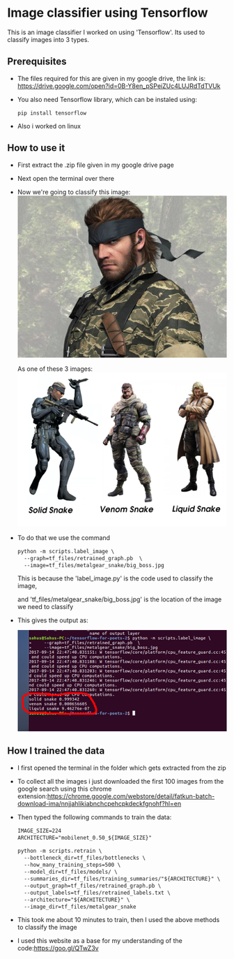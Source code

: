 # Image classifier using Tensorflow #
This is an image classifier I worked on using 'Tensorflow'.
Its used to classify images into 3 types.

## Prerequisites ##
* The files required for this are given in my google drive, the link is: https://drive.google.com/open?id=0B-Y8en_pSPeiZUc4LUJRdTdTVUk

* You also need Tensorflow library, which can be instaled using:
    ``` 
    pip install tensorflow
    ```
* Also i worked on linux

## How to use it ##
* First extract the .zip file given in my google drive page
* Next open the terminal over there
* Now we're going to classify this image:
  ![Alt text](sample_images/big_boss.jpg?raw=true "Optional Title")
  
  As one of these 3 images:
  ![Alt text](sample_images/3_images.png?raw=true "Optional Title")
  
* To do that we use the command 
  ```
  python -m scripts.label_image \
    --graph=tf_files/retrained_graph.pb  \
    --image=tf_files/metalgear_snake/big_boss.jpg
  ```
  This is because the 'label_image.py' is the code used to classify the image,
  
  and 'tf_files/metalgear_snake/big_boss.jpg' is the location of the image we need to classify
* This gives the output as:

    ![Alt text](sample_images/final_output.jpeg?raw=true "Optional Title")
  
## How I trained the data ##

* I first opened the terminal in the folder which gets extracted from the zip
* To collect all the images i just downloaded the first 100 images from the google search using this chrome extension:https://chrome.google.com/webstore/detail/fatkun-batch-download-ima/nnjjahlikiabnchcpehcpkdeckfgnohf?hl=en
* Then typed the following commands to train the data:
  ```
  IMAGE_SIZE=224
  ARCHITECTURE="mobilenet_0.50_${IMAGE_SIZE}"
  ```
  ```
  python -m scripts.retrain \
    --bottleneck_dir=tf_files/bottlenecks \
    --how_many_training_steps=500 \
    --model_dir=tf_files/models/ \
    --summaries_dir=tf_files/training_summaries/"${ARCHITECTURE}" \
    --output_graph=tf_files/retrained_graph.pb \
    --output_labels=tf_files/retrained_labels.txt \
    --architecture="${ARCHITECTURE}" \
    --image_dir=tf_files/metalgear_snake
  ```
* This took me about 10 minutes to train, then I used the above methods to classify the image

* I used this website as a base for my understanding of the code:https://goo.gl/QTwZ3v



